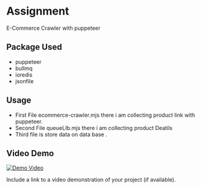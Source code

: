 # Assignment

E-Commerce Crawler with puppeteer

## Package Used

-   puppeteer
-   bullmq
-   ioredis
-   jsonfile

## Usage

-   First File ecommerce-crawler.mjs there i am collecting product link with puppeteer.
-   Second File queueLIb.mjs there i am collecting product Deatils
-   Third file is store data on data base .

## Video Demo

[![Demo Video](https://firebasestorage.googleapis.com/v0/b/ahmed-auto-parts.appspot.com/o/Screenshot_2.png?alt=media&token=1123499c-fb84-42ed-9d06-78cc134b04c6)](https://drive.google.com/file/d/1WKlcGipEYhSJk1wkPLgo68foCBuWVsWB/view?usp=sharing)

Include a link to a video demonstration of your project (if available).
